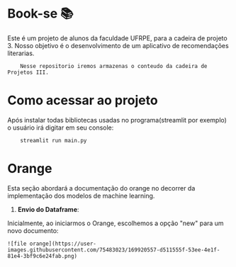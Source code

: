 # Book-se 📚
  Este é um projeto de alunos da faculdade UFRPE, para a cadeira de projeto 3.
        Nosso objetivo é o desenvolvimento de um aplicativo de recomendações literarias.

        Nesse repositorio iremos armazenas o conteudo da cadeira de Projetos III.


# Como acessar ao projeto

<p>Após instalar todas bibliotecas usadas no programa(streamlit por exemplo) o usuário irá digitar em seu console:

		streamlit run main.py

</p>

# Orange
  Esta seção abordará a documentação do orange no decorrer da implementação dos modelos de machine learning.
  
1. **Envio do Dataframe**:

<p>
	Inicialmente, ao iniciarmos o Orange, escolhemos a opção "new" para um novo documento:
	
	![file orange](https://user-images.githubusercontent.com/75483023/169920557-d511555f-53ee-4e1f-81e4-3bf9c6e24fab.png)

	

	
	
	
